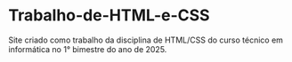 # Trabalho-de-HTML-e-CSS
Site criado como trabalho da disciplina de HTML/CSS do curso técnico em informática no 1° bimestre do ano de 2025.
